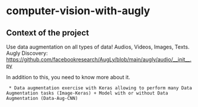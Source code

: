 # computer-vision-with-augly
## Context of the project

Use data augmentation on all types of data! Audios, Videos, Images, Texts. Augly Discovery: https://github.com/facebookresearch/AugLy/blob/main/augly/audio/__init__.py

In addition to this, you need to know more about it.

     * Data augmentation exercise with Keras allowing to perform many Data Augmentation tasks (Image-Keras) + Model with or without Data Augmentation (Data-Aug-CNN)
